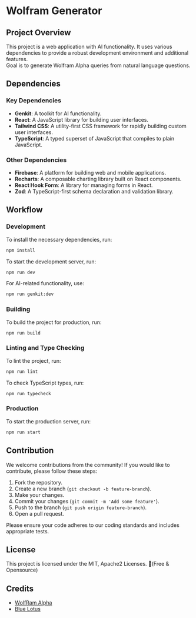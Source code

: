 # Wolfram Generator

## Project Overview

This project is a web application with AI functionality. It uses various dependencies to provide a robust development environment and additional features.\
Goal is to generate Wolfram Alpha queries from natural language questions. 

## Dependencies

### Key Dependencies
- **Genkit**: A toolkit for AI functionality.
- **React**: A JavaScript library for building user interfaces.
- **Tailwind CSS**: A utility-first CSS framework for rapidly building custom user interfaces.
- **TypeScript**: A typed superset of JavaScript that compiles to plain JavaScript.

### Other Dependencies
- **Firebase**: A platform for building web and mobile applications.
- **Recharts**: A composable charting library built on React components.
- **React Hook Form**: A library for managing forms in React.
- **Zod**: A TypeScript-first schema declaration and validation library.

## Workflow

### Development
To install the necessary dependencies, run:
```bash
npm install
```

To start the development server, run:

```bash
npm run dev
```

For AI-related functionality, use:

```bash
npm run genkit:dev
```

### Building

To build the project for production, run:

```bash
npm run build
```

### Linting and Type Checking

To lint the project, run:

```bash
npm run lint
```

To check TypeScript types, run:

```bash
npm run typecheck
```

### Production

To start the production server, run:

```bash
npm run start
```

## Contribution

We welcome contributions from the community! If you would like to contribute, please follow these steps:

1. Fork the repository.
2. Create a new branch (`git checkout -b feature-branch`).
3. Make your changes.
4. Commit your changes (`git commit -m 'Add some feature'`).
5. Push to the branch (`git push origin feature-branch`).
6. Open a pull request.

Please ensure your code adheres to our coding standards and includes appropriate tests.

## License

This project is licensed under the MIT, Apache2 Licenses. (ّFree & Opensource)

## Credits

- [WolfRam Alpha](https://www.wolframalpha.com/)
- [Blue Lotus](https://lotuschain.org/)
